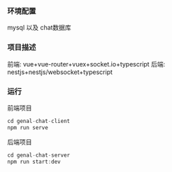 ### 环境配置
mysql 以及 chat数据库

### 项目描述
前端: vue+vue-router+vuex+socket.io+typescript
后端: nestjs+nestjs/websocket+typescript

### 运行
前端项目
```js
cd genal-chat-client 
npm run serve
```
后端项目
```js
cd genal-chat-server
npm run start:dev
```


